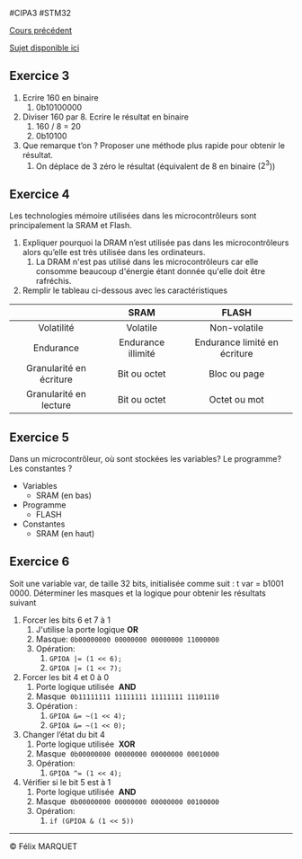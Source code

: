 #CIPA3 #STM32

[Cours précédent](STM32%20Cours%202.md)

[Sujet disponible ici](TD1_STM32_Eleves_2023.pdf)

## Exercice 3
1. Ecrire 160 en binaire 
	1. 0b10100000
2. Diviser 160 par 8. Ecrire le résultat en binaire 
	1. 160 / 8 = 20
	2. 0b10100
3. Que remarque t’on ? Proposer une méthode plus rapide pour obtenir le résultat.
	1. On déplace de 3 zéro le résultat (équivalent de 8 en binaire ($2^3$))

## Exercice 4
Les technologies mémoire utilisées dans les microcontrôleurs sont principalement la SRAM et Flash.
1. Expliquer pourquoi la DRAM n’est utilisée pas dans les microcontrôleurs alors qu’elle est très utilisée dans les ordinateurs.
	1. La DRAM n'est pas utilisé dans les microcontrôleurs car elle consomme beaucoup d'énergie étant donnée qu'elle doit être rafréchis.
2. Remplir le tableau ci-dessous avec les caractéristiques

|                         |        SRAM        |            FLASH             |
| :---------------------: | :----------------: | :--------------------------: |
|       Volatilité        |      Volatile      |         Non-volatile         |
|        Endurance        | Endurance illimité | Endurance limité en écriture |
| Granularité en écriture |    Bit ou octet    |         Bloc ou page         |
| Granularité en lecture  |    Bit ou octet    |         Octet ou mot         |
## Exercice 5
Dans un microcontrôleur, où sont stockées les variables? Le programme? Les constantes ?
- Variables
	- SRAM (en bas)
- Programme
	- FLASH
- Constantes
	- SRAM (en haut)
## Exercice 6
Soit une variable var, de taille 32 bits, initialisée comme suit : t var = b1001 0000. 
Déterminer les masques et la logique pour obtenir les résultats suivant
1. Forcer les bits 6 et 7 à 1 
	1. J'utilise la porte logique **OR**
	2. Masque: `0b00000000 00000000 00000000 11000000`
	3. Opération:
		1. `GPIOA |= (1 << 6);`
		2. `GPIOA |= (1 << 7);`
2. Forcer les bit 4 et 0 à 0 
	1. Porte logique utilisée  **AND**
	2. Masque  `0b11111111 11111111 11111111 11101110`
	3. Opération :
		1. `GPIOA &= ~(1 << 4);`
		2. `GPIOA &= ~(1 << 0);`
3. Changer l’état du bit 4 
	1. Porte logique utilisée  **XOR**
	2. Masque  `0b00000000 00000000 00000000 00010000`
	3. Opération:
		1. `GPIOA ^= (1 << 4);`
4. Vérifier si le bit 5 est à 1
	1. Porte logique utilisée  **AND**
	2. Masque  `0b00000000 00000000 00000000 00100000`
	3. Opération:
		1. `if (GPIOA & (1 << 5))`

---
&copy; Félix MARQUET